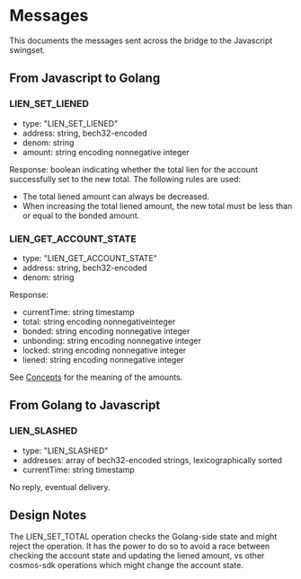 <!--
order: 2
-->

# Messages

This documents the messages sent across the bridge to the Javascript swingset.

## From Javascript to Golang

### LIEN_SET_LIENED

* type: "LIEN_SET_LIENED"
* address: string, bech32-encoded
* denom: string
* amount: string encoding nonnegative integer

Response: boolean indicating whether the total lien for the account
successfully set to the new total. The following rules are used:

* The total liened amount can always be decreased.
* When increasing the total liened amount, the new total must be less than
  or equal to the bonded amount.

### LIEN_GET_ACCOUNT_STATE

* type: "LIEN_GET_ACCOUNT_STATE"
* address: string, bech32-encoded
* denom: string

Response:

* currentTime: string timestamp
* total: string encoding nonnegativeinteger
* bonded: string encoding nonnegative integer
* unbonding: string encoding nonnegative integer
* locked: string encoding nonnegative integer
* liened: string encoding nonnegative integer

See [Concepts](01_concepts.md) for the meaning of the amounts.

## From Golang to Javascript

### LIEN_SLASHED

* type: "LIEN_SLASHED"
* addresses: array of bech32-encoded strings, lexicographically sorted
* currentTime: string timestamp

No reply, eventual delivery.

## Design Notes

The LIEN_SET_TOTAL operation checks the Golang-side state and might reject
the operation. It has the power to do so to avoid a race between checking
the account state and updating the liened amount, vs other cosmos-sdk
operations which might change the account state.
